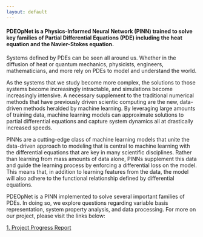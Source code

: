 ```yaml
---
layout: default
---
```



#### PDEOpNet is a Physics-Informed Neural Network (PINN) trained to solve key families of Partial Differential Equations (PDE) including the heat equation and the Navier-Stokes equation. <!--- TODO list any more PDEs here (or update this current listing if need-be --> 

Systems defined by PDEs can be seen all around us. Whether in the diffusion of heat or quantum mechanics, physicists, engineers, mathematicians, and more rely on PDEs to model and understand the world.

As the systems that we study become more complex, the solutions to those systems become increasingly intractable, and simulations become increasingly intensive. A necessary supplement to the traditional numerical methods that have previously driven scientic computing are the new, data-driven methods heralded by machine learning. By leveraging large amounts of training data, machine learning models can approximate solutions to partial differential equations and capture system dynamics all at drastically increased speeds. 

PINNs are a cutting-edge class of machine learning models that unite the data-driven approach to modeling that is central to machine learning with the differential equations that are key in many scientific disciplines. Rather than learning from mass amounts of data alone, PINNs supplement this data and guide the learning process by enforcing a differential loss on the model. This means that, in addition to learning features from the data, the model will also adhere to the functional relationship defined by differential equations. 

PDEOpNet is a PINN implemented to solve several important families of PDEs. In doing so, we explore questions regarding variable basis representation, system property analysis, and data processing. For more on our project, please visit the links below:

[1. Project Progress Report](./project_progress_report.md)
